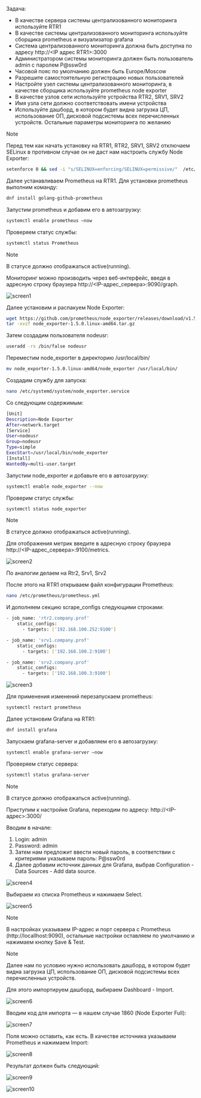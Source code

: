 Задача:
 - В качестве сервера системы централизованного мониторинга используйте RTR1
 - В качестве системы централизованного мониторинга используйте сборщика prometheus и визуализатор grafana 
 - Система централизованного мониторинга должна быть доступна по адресу http://<IP адрес RTR1>:3000
 - Администратором системы мониторинга должен быть пользователь admin с паролем P@ssw0rd
 - Часовой пояс по умолчанию должен быть Europe/Moscow
 - Разрешите самостоятельную регистрацию новых пользователей
 - Настройте узел системы централизованного мониторинга, в качестве сборщика используйте prometheus node exporter
 - В качестве узлов сети используйте устройства RTR2, SRV1, SRV2
 - Имя узла сети должно соответствовать имени устройства
 - Используйте дашборд, в котором будет видна загрузка ЦП, использование ОП, дисковой подсистемы всех перечисленных устройств. Остальные параметры мониторинга по желанию

>[!NOTE]
>Перед тем как начать установку на RTR1, RTR2, SRV1, SRV2 отключаем SELinux в противном случае он не даст нам настроить службу Node Exporter: 
>```bash
> setenforce 0 && sed -i "s/SELINUX=enforcing/SELINUX=permissive/"  /etc/selinux/config
>```

Далее устанавливаем Prometheus на RTR1. Для установки prometheus выполним команду:

```bash
dnf install golang-github-prometheus
```

Запустим prometheus и добавим его в автозагрузку:

```bash
systemctl enable prometheus –now
```

Проверяем статус службы:

```bash
systemctl status Prometheus
```

>[!NOTE]
>В статусе должно отображаться active(running).

Мониторинг можно производить через веб-интерфейс, введя в адресную строку браузера http://<IP-адрес_сервера>:9090/graph. 

![screen1](https://github.com/zurabchiks/SPb-RCH2024/blob/main/RedOS/Pic/61.png)

Далее установим и распакуем Node Exporter:

```bash
wget https://github.com/prometheus/node_exporter/releases/download/v1.5.0/node_exporter-1.5.0.linux-amd64.tar.gz
tar -xvzf node_exporter-1.5.0.linux-amd64.tar.gz
```

Затем создадим пользователя nodeusr:

```bash
useradd -rs /bin/false nodeusr
```

Переместим node_exporter в директорию /usr/local/bin/

```bash
mv node_exporter-1.5.0.linux-amd64/node_exporter /usr/local/bin/
```

Создадим службу для запуска:

```bash
nano /etc/systemd/system/node_exporter.service
```

Со следующим содержимым:

```bash
[Unit]
Description=Node Exporter
After=network.target
[Service]
User=nodeusr
Group=nodeusr
Type=simple
ExecStart=/usr/local/bin/node_exporter
[Install]
WantedBy=multi-user.target
```

Запустим node_exporter и добавьте его в автозагрузку:

```bash
systemctl enable node_exporter --now
```

Проверим статус службы:

```bash
systemctl status node_exporter
```

>[!NOTE]
>В статусе должно отображаться active(running).

Для отображения метрик введите в адресную строку браузера http://<IP-адрес_сервера>:9100/metrics.

![screen2](https://github.com/zurabchiks/SPb-RCH2024/blob/main/RedOS/Pic/62.png)

По аналогии делаем на Rtr2, Srv1, Srv2

После этого на RTR1 открываем файл конфигурации Prometheus:

```bash
nano /etc/prometheus/prometheus.yml
```

И дополняем секцию scrape_configs следующими строками:

```bash
- job_name: 'rtr2.company.prof'
    static_configs:
      - targets: ['192.168.100.252:9100']

- job_name: 'srv1.company.prof'
    static_configs:
      - targets: ['192.168.100.2:9100']

- job_name: 'srv2.company.prof'
    static_configs:
      - targets: ['192.168.100.3:9100']
```

![screen3](https://github.com/zurabchiks/SPb-RCH2024/blob/main/RedOS/Pic/63.png)

Для применения изменений перезапускаем prometheus:

```bash
systemctl restart prometheus
```

Далее установим Grafana на RTR1:

```bash
dnf install grafana
```

Запускаем grafana-server и добавляем его в автозагрузку:

```bash
systemctl enable grafana-server –now
```

Проверяем статус сервера:

```bash
systemctl status grafana-server
```

>[!NOTE]
>В статусе должно отображаться active(running).

Приступим к настройке Grafana, переходим по адресу: http://<IP-адрес>:3000/

Вводим в начале: 
1. Login: admin 
2. Password: admin
3. Затем нам предложит ввести новый пароль, в соответствии с критериями указываем пароль: P@ssw0rd
4. Далее добавим источник данных для Grafana, выбрав Configuration - Data Sources - Add data source.

![screen4](https://github.com/zurabchiks/SPb-RCH2024/blob/main/RedOS/Pic/64.png)

Выбираем из списка Prometheus и нажимаем Select.

![screen5](https://github.com/zurabchiks/SPb-RCH2024/blob/main/RedOS/Pic/65.png)

>[!NOTE]
>В настройках указываем IP-адрес и порт сервера с Prometheus (http://locallhost:9090), остальные настройки оставляем по умолчанию и нажимаем кнопку Save & Test.

>[!NOTE]
>Далее нам по условию нужно использовать дашборд, в котором будет видна загрузка ЦП, использование ОП, дисковой подсистемы всех перечисленных устройств. 

Для этого импортируем дашборд, выбираем Dashboard - Import. 

![screen6](https://github.com/zurabchiks/SPb-RCH2024/blob/main/RedOS/Pic/66.png)

Вводим код для импорта — в нашем случае 1860 (Node Exporter Full):

![screen7](https://github.com/zurabchiks/SPb-RCH2024/blob/main/RedOS/Pic/67.png)

Поля можно оставить, как есть. В качестве источника указываем Prometheus и нажимаем Import:

![screen8](https://github.com/zurabchiks/SPb-RCH2024/blob/main/RedOS/Pic/68.png)

Результат должен быть следующий:

![screen9](https://github.com/zurabchiks/SPb-RCH2024/blob/main/RedOS/Pic/69.png)

![screen10](https://github.com/zurabchiks/SPb-RCH2024/blob/main/RedOS/Pic/70.png)